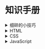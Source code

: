 # 知识手册

<details>
<summary>细碎的小技巧</summary>

## 细碎的小技巧

### Emmet

- 使用“标签名.类名”可快速补全一个包含类名的标签。(Emmet)

### 快捷键类

- cmd + D：快速向下复制。
- option + shift + 光标：同步编辑多行。

### 注释类

#### HTML注释

- 使用`<!-- 注释内容 -->`格式。
- **注意**: HTML注释不能嵌套。

#### CSS注释

- **CSS注释**: 使用`/* 注释内容 */`格式。
- **less注释**: 使用`//`进行单行注释，使用`/* */`进行多行注释。less中的注释不会被编译到CSS中。

#### JavaScript注释

- **单行注释**: 使用`// 注释内容`格式。
- **多行注释**: 使用`/* 注释内容 */`格式。

### 技巧类

#### HTML技巧

-  SEO：搜索引擎优化，使用语义化标签（如`header`、`nav`、`article`、`section`、`footer`等）有助于提升网站的可读性和搜索引擎排名。
   - `title`标签：每个页面都应该有唯一的标题，使用`<title>`标签定义。
   - `description`标签：网页描述标签，使用`<meta name="description" content="页面描述">`提供页面的简要描述，有助于搜索引擎理解页面内容。
   - `keywords`标签：网页关键词标签，使用`<meta name="keywords" content="关键词1, 关键词2">`定义页面的关键词，有助于搜索引擎优化。

-  SEO：对网站logo使用SEO优化时，采用h1嵌套a，例如：
   ```html
   <div class="logo">
      <h1><a href="#">小兔鲜儿</a></h1>
   </div>
   ```
   ```css
      .logo a {
          font-size: 0; 
          background-image: url(...)}
   ```   

-  `Favicon`：网站图标，使用`<link rel="icon" href="favicon.ico">`定义网站的图标。ico文件放在网站的根目录即可。


#### CSS小技巧

- `vertical-align`: 用于行内元素或表格单元格的垂直对齐方式（如`top`、`middle`、`bottom`）。
- `outline`: 描边属性，类似于`border`，但不会占用空间。e.g. `outline: 1px solid red;`。
-  -`outline: none;`：去除元素的轮廓线，常用于去除表单的焦点控制样式。
- `input::placeholder`: 用于设置输入框的占位符样式。
   ```css
   input::placeholder {
       color: gray;
       font-style: italic;
   }
   ```
-  注意`background-color: rgba(0, 0, 0, .4);`和`opacity: 0.4;`的不同,
   - `rgba`是颜色的透明度设置，影响背景颜色；
   - `opacity`是元素整体透明度，影响所有内容（包括文本和子元素）, 让整个元素及其子元素的可见度都变化.

-  将`a`标签字体隐藏，可以使用`font-size: 0;`;
- `obeject-fit: cover;` :和bg-size一个道理，取值也相同。不过`object-fit`适用于对`img`标签的调整，`bg-size`则专注于`background`系列


#### JavaScript小技巧

##### 排他思想
- 排他思想：在处理多个元素的状态时，确保只有一个元素处于激活状态。可以通过遍历所有相关元素，先清除其他元素的状态，再设置当前元素的状态。
- 例如，处理多个按钮的选中状态时，可以先移除所有按钮的选中样式，再为当前按钮添加选中样式。
```javascript
// 删除前一个圆点
// li[i - 1].classList.remove('active')
// 用排他思想做会更好！避免了数组下标的计算问题
document.querySelector('.slider-indicator .active').classList.remove('active')
...
li[i].classList.add('active')
 ```

</details>


<details>
<summary>HTML</summary>

## HTML

### HTML 的基本语法和结构

1. 基本的标签，注释，标题标签，段落标签，换行/水平线，文本格式标签（下划线那些），超链接标签，多媒体（图像、音频、视频）。
2. 列表（有序、无序、定义列表），表格（表头、表格标题、合并单元格），表单（文本框、单选框、复选框、下拉列表。
3. `button`的基本用法，包括`type`属性的`button`、`sumbit`、`reset`值。
4. 无语义标签div和span。
5. 字符实体（`&nbsp;`、`&lt;`、`&gt;`、`&amp;`）。

### 小重点

1. 使用`label`标签增强用户体验。
2. 对于`radio`单选，使用`name`属性分好组，否则没有单选效果。
3. `checkbox`是复选框; 下拉菜单是`select`内嵌`option`，不要搞混。

</details>


<details>
<summary>CSS</summary>

## CSS

### CSS 引入方式

内部样式（head嵌套style），外部样式（link引入），行内样式（style属性、配合JS）

### CSS 选择器

主要使用**标签选择器、类选择器、ID选择器**, 一些特殊选择器如下：

1. 后代选择器 e.g.
   ```css
   div p { color: red; } /*选择所有div内的p元素。*/
   ```
   
2. 子代选择器 e.g.
   ```css
   div > p { color: blue; } /*选择所有div的直接子元素p。*/
   ```
   
3. 并集选择器（逗号间隔，同时生效）
   ```css
   h1, h2 { color: green; } /*选择所有h1和h2元素。*/
   ```

4. 交集选择器（无间隔，表示“与”匹配）
   ```css
   div.p { color: purple; }  /*选择所有div且类名为p的元素。*/
   ```

5. 伪类选择器（如`:hover`、`:first-child`、等）
   ```css
   a:hover { color: orange; } /*当鼠标悬停在链接上时改变颜色。*/
   ```
   **P.S. 超链接的一些伪类: a:link、a:visited、a:hover、a:active**

6. 伪元素选择器（如`::before`、`::after`）
   ```css
   p::before { content: "Note: "; color: gray; } /*在每个p元素前添加文本。*/
   ```

7. **属性选择器**（选择具有特定属性的元素）
   ```css
   input[type="text"] { border: 1px solid black; } /*选择所有类型为文本的输入框。*/
   ```

### CSS 三大特性
1. **层叠性**: 多个样式规则可以应用于同一元素，浏览器会根据特定的优先级规则（如选择器的具体性）来决定最终应用哪个样式。
2. **继承性**: 某些CSS属性会从父元素继承到子元素，例如字体和颜色属性。如font-family、color等文字属性会被子元素继承；所以通常可以写在body标签内。
3. **优先级**: CSS规则的优先级由选择器的具体性决定。**!important > 行内样式 > ID选择器 > 类选择器 > 标签选择器 > 通配符 > 继承样式**

P.S. 如遇复合选择器，则需计算优先级。

### 标签的显示模式

1. **块级元素**: 独占一行，宽度默认填满父元素。e.g. `div`、`p`、`h1`等。
2. **行内元素**: 不独占一行，宽度仅包裹内容。e.g. `span`、`a`、`img`等。
3. **行内块元素**: 结合了块级和行内元素的特性，**允许设置宽高**，但不独占一行。e.g. `display: inline-block;`。

P.S. 使用`display`属性来控制或转换元素的显示模式。

### 文字控制属性 font & text

1. `font`系列: 
   - `font-family`: 字体系列
   - `font-size`: 字体大小
   - `font-style`: 字体样式（如斜体）
   - `font-weight`: 字体粗细
   - `font`: 复合属性，包含上述所有属性

2. `text`系列:
   - `text-align`: 文本对齐方式（左、中、右）
   - `text-indent`: 首行缩进
   - `text-decoration`: 文本装饰（如下划线）
   - `text-transform`: 文本转换（如大写、小写）

3. 颜色: 
   - `color`: 字体颜色
   - `background-color`: 背景颜色

4. 其它: 
   - `line-height`: 行高
   - `letter-spacing`: 字符间距
   - `word-spacing`: 单词间距

### 背景属性 background

1. `background-color`: 背景颜色
2. `background-image`: 背景图像, e.g. `background-image: url('image.jpg');`
3. `background-repeat`: 背景图像重复方式（如`repeat-x`、`no-repeat`、`repeat`、 `repeat-y`）
4. `background-position`: 背景图像位置, e.g. `background-position: 水平方向 垂直方向;`，取值包括`left`、`center`、`right`、`top`、`bottom`和`数字px`等。
   - **特殊写法1**:只写一个关键字，另一方向默认居中；只写一个数字px，则代表水平方向，且垂直方向居中；
   - **特殊写法2**:写关键字的顺序可以颠倒；
5. `background-size`: 背景图像大小, e.g. `background-size: cover;`（覆盖整个元素, 可能图片不全）或 `contain`（保持比例缩放以适应元素, 可能背景留空）。
6. `background-attachment`: 背景图像的滚动方式（如`scroll`、`fixed`、`local`）
7. `background`: 复合属性，包含上述所有背景属性。**不区分顺序，但若需缩放，则：`位置/缩放`。

### 盒模型

1. `border`: 边框线，如`border: 1px solid #66ccff;`；以及四个方向自定义； 
2. `padding`： 内边距，如`padding: 10px`；可以四个方向自定义；可以有复合写法，**顺时针（上-右-下-左、上-左右-下、上下-左右）**；
3. `margin`: 外边距，与`padding`相同。不会撑大盒子。必须有`width`属性。
   - **版心居中技巧**：左右`margin`设置`auto`，如：`margin: 0 auto`；
   - 内边距尺寸之撑大盒子的问题：`box-sizing: border-box`  -- **内减模式**；

其它重点：

1. 在CSS中，使用通配符选择器先清除默认样式，包括`margin`、`padding`、`border`等。
   ```css
   * {
       margin: 0;
       padding: 0;
       border: 0;
       box-sizing: border-box;
   }
   ```
   
2. `overflow`：控制盒子内容溢出，取值包括`hidden`、`scroll`、`auto`； 
3. `border-radius`：盒子圆角属性，写法：`border-radius: 10px / 5%`；以及复合写法，由左上角开始顺时针；正圆（正方形盒子，一半px或50%圆角）；胶囊（长方形盒子，高度一半的px）；
4. `box-shadow`，盒子阴影属性，写法：`box-shadow: 0(x) 0(y) 10px(模糊半径--柔和程度) 10px(扩散半径--大小) #66ccff inset(内阴影)`；
5. 外边距（垂直方向）合并现象：取`margin`较大值； e.g. 
   ```css
   .box {
       margin-top: 20px; /* 上外边距 */
       margin-bottom: 30px; /* 下外边距 */
   }
   ```
   - 如果父元素没有内容，且子元素有`margin-top`和`margin-bottom`，则父元素的高度会被子元素的`margin`合并。

6. 外边距塌陷问题：子级元素的margin属性导致的父级元素位移。解决办法：
   - `取消子级margin，设置父级padding`；
   - `为父级添加overflow:hidden`；
   - `为父级添加border-top`；
7. 行内元素的内外边距问题：默认情况下，垂直方向不会受到影响； 

### 浮动 float

1. `float: left | right | none`: 浮动元素会脱离文档流，后续元素会环绕在其旁边;
2. 清除浮动的方法：
   - `overflow: hidden;`：父元素设置此属性，自动清除子元素的浮动；
   - 单伪元素标签法
   - 额外标签法
   - 双伪元素标签法
   - `clearfix`类法：在父元素上添加一个类，使用伪元素清除浮动。
   - `clear`属性：在需要清除浮动的元素上设置`clear: both;`。

### Flex布局

1. **容器属性**:
   - `display: flex;`：启用Flex布局。
   - `flex-direction`: 主轴方向（`row`、`column`、`row-reverse`、`column-reverse`）。
   - `flex-wrap`: 主轴换行方式（`nowrap`、`wrap`、`wrap-reverse`）。
   - `justify-content`: 主轴对齐方式（如`flex-start`、`flex-end`、`center`、`space-between`、`space-around`）。
   - `align-items`: 侧轴（交叉轴）对齐方式（如`center`、`stretch`、`flex-start`、`flex-end`、`center`、`baseline`）。
     - 使用`align-items`前，记得指定`height`，否则无法生效。
   - `align-self`: 单个子元素的侧轴对齐方式（覆盖`align-items`）。
   - `align-content`: 多行对齐方式（如`center`、`space-between`、`space-around`、`flex-start`、`flex-end`、`space-evenly`、`stretch`）。
   - `flex: 1 | 2 | 3 | ...`: 子元素的伸缩比例，表示在剩余空间中分配的比例。

P.S. flex布局中，子元素会变成弹性盒子，因此对于`a`，不用刻意转变为块元素，宽高也可以生效；


### 定位 position

1. `position`，使用口诀：**子绝父相**, 定位类型:
   - `static`: 默认定位，元素按照文档流正常排列。
   - `relative`: 相对定位，元素相对于其原始位置进行偏移。（不脱标且占位）
   - `absolute`: 绝对定位，元素相对于最近的已定位祖先元素进行定位。（脱标且不占位，具备行内块元素特点）
   - `fixed`: 固定定位，元素相对于浏览器窗口进行定位，不随滚动条移动。（脱标且不占位，具备行内块元素特点）
   - `sticky`: 粘性定位，元素在特定条件下表现为相对定位和固定定位的结合。
   - `fixed`和`sticky`的区别：
     - `fixed`
        - 基于浏览器视口
        - 完全脱标，后续元素会顶上来，可能需要为其他元素添加margin或使用空白盒子占位
        - 转变为行内块，需要手动处理「宽度变窄」（设置width:100%）
     - `sticky`
        - 基于最近的滚动父容器
        - 半脱离文档流，仍然占位
        - 保留块级特性，不一定需要设置宽度
        - 必须指定 top、bottom、left 或 right 中的一个，不然不起作用。
        - 父容器要有滚动（overflow: auto 或 scroll），而且父容器高度要大于 sticky 元素本身。

2. `top`、`right`、`bottom`、`left`: 定位偏移量，取数字px或百分比值，配合`position`使用。（必需）
3. `z-index`: 层叠顺序，数值越大，元素越靠上层。**注意**: 只有定位元素（`position`非`static`）才会生效。

### 平面与空间转换 transform

1. `transform`: 变形属性，常用于平移、旋转、缩放等效果。
   - `transform: translateX(50px);`：水平平移50px；以及`transform: translate(x, y);`（x和y可以是百分比或px）；都填入`50%`时，位移就各是宽高的一半；
   - `transform: rotate(45deg);`：旋转45度。
   - `transform: scale(1.5);`：放大1.5倍。
   - `transform: skew(20deg, 10deg);`：倾斜20度和10度。
   - `transform-origin`: 设置变形的原点，默认是元素的中心点，可以设置为`left`、`right`、`top`、`bottom`或具体的像素值。
   - **多重转换**：即：将`transform`用作复合属性。**注意：第一个改变会影响盒子的轴向，从而影响第二个改变。**

2. 空间变换
   - `transform3d(x, y, z)`: 3D变形，常用于创建立体效果。**必需写3个值**，如`transform: translate3d(50px, 0, 0);`，否则不生效。
   - `transform: translateZ(50px);`：沿Z轴平移50px。
   - `transform: rotateX(45deg);`：绕X轴旋转45度。又如`rotateY(45deg)`、`rotateZ(45deg)`。 
     - 从各个轴的正方向看去：正值顺时针，负值逆时针 。
     - 亦即**左手法则**：大拇指与各个轴的正方向相同，四个手指弯曲方向即为旋转的正方向。
   - `transform: scale3d(1.5, 1.5, 1.5);`：沿X、Y、Z轴放大1.5倍。

3. `perspective`: 视距或透视属性，用于设置3D变形的透视效果。值越小，透视效果越明显。 
   - 添加给父级。从而更好观察子级的动效果。常用值800-1200px。

### 过渡效果 transition

1. `transition`属性用于设置过渡效果，常用属性包括：
   - `transition-property`: 过渡的属性（如`color`、`background-color`等）。
   - `transition-duration`: 过渡持续时间（如`0.3s`）。
   - `transition-timing-function`: 过渡的速度曲线（如`ease`、`linear`、`ease-in`、`ease-out`等）。
   - `transition-delay`: 过渡延迟时间。
   - **复合写法**: `transition: 属性 过渡时间 速度曲线 delay;`。

P.S. `transition`过渡效果加在原元素，不要加在伪元素上（否则退出`hover`的时候没效果）

### 透明度 opacity

1. `opacity`属性用于设置元素的透明度，取值范围为`0`（完全透明）到`1`（完全不透明）。
   - 例如：`opacity: 0.5;`表示50%透明度。
   - 注意：`opacity`会影响元素及其子元素的可见度。

### 鼠标样式 cursor

1. `cursor`属性用于设置鼠标悬停时的样式，常用值包括：
   - `default`: 默认箭头。
   - `pointer`: 手形（通常用于链接）。
   - `text`: 文本选择光标。
   - `move`: 移动光标。
   - `not-allowed`: 禁止操作光标。
   - `wait`: 等待光标。

### 伪类和伪元素

1. **伪类**: 用于定义元素的特定状态。
   - `:hover`: 鼠标悬停时应用样式。
   - `:active`: 元素被激活时应用样式（如按钮被点击）。
   - `:focus`: 元素获得焦点时应用样式（如输入框）。
   - `:first-child`: 选择第一个子元素。
   - `:last-child`: 选择最后一个子元素。
   - `:nth-child(n)`: 选择第n个子元素（n可以是数字、公式或关键字）。
   - `:not(selector)`: 选择不匹配指定选择器的元素。 e.g. `E:not(:hover)`, 可以实现与hover互斥的效果，在非hover状态下呈现某种样式。:hover的优先级高于:not(:hover)。

### CSS精灵图（sprite）
1. **CSS精灵图**: 将多个小图像合并为一张大图，通过调整背景位置来显示不同的部分。 通俗理解，就是“想像”成所有小图合成在一张大图（精灵图的背景），设定盒子宽高（所谓展示窗口），然后通过背景定位来显示不同的小图
   - 使用`background-image`设置大图，使用`background-position`调整显示区域。
   - 例如：
   ```css
   .sprite {
       background-image: url('sprite.png');
       width: 100px; /* 单帧宽度 */
       height: 100px; /* 单帧高度 */
       background-position: -50px -50px; /* 显示第2行第3列的图像 */
   }
   ```


### 渐变

1. **线性渐变**: 使用`linear-gradient`函数创建线性渐变背景。
   ```css
   background: linear-gradient(
    direction, 
    color-stop1, 
    color-stop2, 
    ...);
   ```
   - `direction`: 渐变方向（如`to right`、`to bottom`、`to top left`等，或**角度值**；默认由上到下）。
   - `color-stop`: 渐变颜色和位置。如`red 0%, blue 100%`表示从红色到蓝色的渐变。最后的`color-stop`不需要逗号。

2. **径向渐变**: 使用`radial-gradient`函数创建径向渐变背景。
   ```css
    background: radial-gradient(
     shape size at position, 
     color-stop1, 
     color-stop2, 
     ...);
    ```
    - `shape`: 渐变形状（如`circle`、`ellipse`）。
    - `size`: 渐变大小（如`closest-side`、`farthest-corner`）。
      - 上述两点也可以使用**半径**，单独写一个值，表示半径；或两个值，分别表示水平和垂直方向的半径。
    - `position`: 渐变中心位置（如`center`、`top left`）。

### 动画

1. `animation`属性用于创建动画效果，复合属性，常用属性包括：
   - `animation-name`: 动画名称，对应@keyframes定义的动画。(必需)
   - `animation-duration`: 动画持续时间（如`2s`）。（必需）
   - `animation-timing-function`: 动画速度曲线（如`ease`、`linear`、`ease-in`、`ease-out`等）。
   - `animation-delay`: 动画延迟时间。
   - `animation-iteration-count`: 动画循环次数（如`infinite`表示无限循环）。
   - `animation-direction`: 动画方向（如`normal`、`reverse`、`alternate`）。
   - `animation-fill-mode`: 动画填充模式，或结束时状态（如`forwards`、`backwards`）。
   - `animation-play-state`: 动画播放状态（如`running`、`paused`）。**常与hover结合使用**。

2. 使用动画，分两步
   2.1 定义动画：使用`@keyframes`定义动画的关键帧。
   ```css
   @keyframes animation-name {
       from { /* 初始状态css */ }
       to { /* 结束状态css */ }
   }
   
   /* 或者使用百分比 */
    @keyframes animation-name {
         0% { /* css */ }
         50% { /* css */ }
         ...
         100% { /* css */ }
    }
   ```
   p.s. 注意分号与逗号。   

   2.2 应用动画：在元素上使用`animation`属性应用定义的动画。 e.g.
   ```css
    .element {
         animation: animation-name 2s ease-in-out infinite;
    }
    ```
   
3. 逐帧动画，使用**速度曲线**，配合**CSS精灵图**实现精灵动画。 e.g. 
   ```css
   .sprite {
       background-image: url('sprite.png');
       width: 100px; /* 单帧宽度 */
       height: 100px; /* 单帧高度（即：定义显示区域，所谓精灵图展示窗口） */
       animation: play 1s steps(10) infinite; /* 10帧动画，数字n与精灵图个数相同 */
   }

   @keyframes play {
       from { background-position: 0 0; }
       to { background-position: -1000px 0; } /* 假设总宽度为1000px，移动距离x等于精灵图宽度 */
   }
   ```
   
### 移动端适配

1. 屏幕分辨率、视口与二倍图
   - 屏幕分辨率：设备的物理像素数量。即物理分辨率。
   - 缩放调节的分辨率：逻辑分辨率（由软件/驱动/操作系统等设置）。
   - PC端网页分辨率与逻辑分辨率保持一致。
   - iPhone 6/7/8 -- 逻辑分辨率375px；plus -- 414px。
   - 视口：移动端网页分辨率并非逻辑分辨率。视口是，显示HTML网页的区域，使用视口约束HTML尺寸。使用HTML5自动骨架中就可以生成。 e.g. 
   ```html
    <meta name="viewport" content="width=device-width, initial-scale=1.0">
    ```
   - 二倍图（Retina图像）：高分辨率设备上使用的图像，通常是标准图像的两倍大小。

2. 适配方案
   - **响应式设计**: 使用媒体查询（`@media`）根据设备特性（如屏幕宽度）应用不同的样式。
   - **流式布局**: 使用百分比宽度和弹性盒子布局，使元素根据屏幕大小自动调整。适用于PC端。
   - **REM单位**: 使用`rem`单位来设置字体大小和元素尺寸，基于根元素的字体大小进行计算。`rem`: 相对单位，相对「HTML标签字号」的结果。即：**最终像素值 = rem值 * HTML标签字号**
   - **视口单位**: 使用`vw`（视口宽度）和`vh`（视口高度）单位来设置元素的尺寸。
     - 都是相对于「视口」的单位，1vw = 1/100 视口宽度，1vh = 1/100 视口高度;
     - 与rem一样，对于设计稿中的px单位，需要转换成vw/vh单位; 
     - e.g. **vw = 设计稿呈现的px / （设计稿参考设备的视口宽度/100）**, 定义变量`@vw: 3.75vw`；使用： `width: (50 / @vw);`
     - 注意：在开发中，`vh`不建议与`vw`混用，因为「全面屏」等设备的视口高度会有所不同，混用可能导致盒子变形

3. 媒体查询
   - 可以用于检测视口宽度，编写差异化的CSS样式 -- 当某个条件成立，执行对应的CSS样式.
   - 使用`@media`规则根据设备特性应用不同的样式。
   ```css
    @media (width: 375px) {
        html {
            font-size: 37.5px;
        }
    }
   ```
   - 常用特性包括`width`、`height`、`orientation`（横屏或竖屏）等。以及`min-width`和`max-width`：
     - `max-width`: 网页最大宽度值，意义是：在**视口小于等于**`max-width`时，（或者理解为“**在不大于最大值`max-width前`**”）媒体查询的CSS生效
     - `min-width`: 网页最小宽度值，意义是：在**视口大于等于**`min-width`时，媒体查询的CSS生效
     - 在一份css中，若要检测多视口，对于顺序是有要求的（CSS的层叠性）
       - 对于`min-width`：由小到大；对于`max-width`：由大到小
   - 使用**flexible布局**实现多视口自适应:
   ```html
   <script src = "flexible.js"></script>
   ```
   - 于是，就有**rem单位值 = 实际px值(来自设计稿) / 根字号(常设置成变量，如`@rootSize: 37.5px`)**
   - 目前rem布局方案中，将网页等分成10份，HTML标签的字号视为视口宽度的 1/10（flexible布局会计算好）

### Bootstrap

1. **Bootstrap**: 前端框架，提供了响应式布局、预定义样式和组件。
   - 使用CDN或手动下载引入Bootstrap CSS、字体和JS文件。在需要的标签调用类名即可。注意link的层叠性，让自己的css在最后。
   - 使用网格（栅格）系统（Grid System）创建响应式布局。将整个网页等分12份，每个盒子占一定份数。如：一行4个盒子，则每个占3份。
   - 使用预定义的类（如`btn`、`alert`、`card`等）快速构建UI组件。
   - **响应断点**（断点之间形成区间）与**类前缀**：在不同的区间内，你想分几个盒子，类名的选择是有要求的：
   ```
   xs：<567px .col-
   sm：>=576px .col-sm-
   md：>=768px .col-md-
   ld：>=992px .col-lg-
   xl：>=1200px .col-xl-
   xxl：>=1400px .col-xxl-
   ```
   - 格式：`container -> row(实现flex) -> col-*-*(在什么区间，占多少份)`
   - 例如：`<div class="col-xl-3 col-md-6 col-sm-12">1</div>`（4个div），依次实现：
     - 在大于等于1200px，一行排4个盒子（每个3份 -- col-xl-3）
     - 大于等于768px，一行排2个（每个六份 -- col-md-6）
     - 大于等于576px，一行排1个（独占12份 -- col-sm-12）
   - **Button样式**：先给btn添加默认样式，再加入需要进一步实现的样式。例如：
         `<button class="btn btn-success btn-sm">小success</button>`
   - **表格类样式**：与Button类一样，需要优先为table标签添加一个`table`类的默认效果，在依次给不同表格类标签（包括table，tr，th，td等）添加想要的效果
   - **Bootstrap组件**：从官网上可以复制各种组件。如需修改，只要观察结构（html也好，网页检查器也好），修改结构或css即可
     - 注意：部分CSS含`!important`最高优先级，所以修改时，自己也要加，确保层叠有效
   - **字体图标**：如前面所言，下载后引入css文件，写类名即可，和iconfont相似。
      - p.s.官方文档中，需要写两个类名，但其实写一个也可以;例如：`<span class="bi-apple"></span>`

### CSS预处理器-less

1. **变量**: 使用`@`符号定义变量，便于复用和维护。**不要忘记分号**。
   ```less
   @primary-color: #3498db;
   body {
       background-color: @primary-color;
   }
   ```
2. **嵌套**: 支持嵌套规则，便于组织样式。
   ```less
   .container {
       .header {
           color: red;
       }
       .footer {
           color: blue;
       }
   }
   ```
   在嵌套中使用`&`符号引用父选择器（即：选择自己）。
   ```less
   a {
      text-decoration: none;
      &:hover {
        color: #00BE9A;
     } 
   }
   ```
3. **运算**: 支持数学运算，如加减乘除。
   ```less
   @base-font-size: 16px;
   @large-font-size: @base-font-size * 1.5;
   body {
       font-size: @large-font-size;
       margin: (68 / 37.5)rem;
   }
   ```
   除法必须带括号。注意：**如果两个数字都带单位或更多单位，以「第一个」单位为准。**
4. **导入**: 使用`@import`导入其他Less文件，便于模块化管理样式。
   ```less
   @import "variables.less";
   @import "mixins.less";
   ```
5. **导出**：在less文件的**第一行：**`// out: ./index.css ` -- 没有分号；或**禁止导出：**`// out: false`


</details>

<details>
<summary>JavaScript</summary>

## JavaScript

### JavaScript基础语法

#### 基础规则

- **JS的书写位置**：和css一样，包括内联（行内），内部（在</body>标签上），外部（<script src='...'>）；写在底部的目的是，让页面按顺序从上往下加载，避免HTML元素加载不完全
- **JS的注释**：单行注释`//`，多行注释`/*...*/`。
- **JS结束符号**：可写可不写，但要统一；立即执行函数（IIFE）除外。
- **输入语法**：`prompt('enter content here')`
- **输出语法**: `document.write('...')`, `console.log('...')`, `alert('...')`


#### 变量

- **变量**：`let 变量名 = 值` 
- **命名规则**：仅`字母`，`数字`，`下划线`与`$`符号，数字不能开头；严格区分大小写；建议使用`小驼峰命名法`
- 变量初始化与输入输出的结合：e.g. `let name = prompt('Please enter your name')`  `document.write(name)`
- **常量**：`const 常量名 = 值`，在声明时必须赋值，常量一旦赋值后不能再修改。

#### 数据类型

##### 基本数据类型

  - `Number`：数字类型，包括整数和浮点数，正数、负数统一为`Number`类型。
    - `NaN`：也是数字类型，表示非数字（Not a Number），通常是计算错误的结果。具有粘性，即任何与`NaN`进行的运算结果都是`NaN`。
    - 搭配算数运算符运算，包括加（`+`）、减（`-`）、乘（`*`）、除（`/`）、取余（`%`）等； `n**x`：表示n的x次方。
  - `String`：字符串类型，用单引号、双引号、**反引号**以及转义字符括起来的文本。单双引号可以相互嵌套；使用`+`号可以连接字符串。
    - **反引号**：ES6新增的字符串语法，支持多行字符串和模板字符串（变量插值）。使用`${变量名}`来插入变量。e.g. 
    ```javascript
    let name = 'Alice';
    document.write(`Hello, ${name}!`); // 输出：Hello, Alice!
    ```
    可以利用`document.write('HTML 代码')`来输出`html`标签，配合模板字符串修改一些内容。
    - 字符串方法：
      - `.length()`获取长度
      - `.toUpperCase()`转换为大写
      - `.toLowerCase()`转换为小写
      - `.trim()`去除首尾空格
    - **转义字符**：使用反斜杠`\`来转义特殊字符，如`\'`、`\"`、`\n`（换行）、`\t`（制表符）等。
  - `Boolean`：布尔类型，只有两个值：`true`和`false`。
  - `Null`：空值，表示变量没有值。（将null作为尚未创建的对象）
  - `Undefined`：未定义，表示变量已声明但未赋值。
  - *`undefined`与`null`不同， 例如同样 `+1` 操作，前者返回`NaN`，后者返回`1`*
  - `Symbol`：ES6新增的唯一值类型，用于创建唯一标识符。

##### 数据类型检测
  - 使用`typeof`操作符检测数据类型。
  ```javascript
  console.log(typeof 123); // "number"
  console.log(typeof 'Hello'); // "string"
  console.log(typeof true); // "boolean"
  console.log(typeof null); // "object"（这是一个历史遗留问题）
  console.log(typeof undefined); // "undefined"
  console.log(typeof Symbol('id')); // "symbol"
  ```
  
##### 类型转换

分为**显式转换**和**隐式转换**。

**显式转换**：使用函数进行转换。
  - `String(值)`：将值转换为字符串。
  - `Number(值)`：将值转换为数字。**若字符串包含非数字字符，则转换结果为`NaN`**。
  - `Boolean(值)`：将值转换为布尔值。以下转换为布尔值时为`false`：`0`、`NaN`、`null`、`undefined`、空字符串（`''`）。其他值转换为`true`。
  - `parseInt(字符串, 基数)` & `parseFloat(字符串, 基数)` ：将字符串转换为整数或小数，基数可选（如10进制）。前提条件：字符串开头不能是非数字。e.g. 
  ```javascript
  console.log(Number('123')); // 123
  console.log(parseInt('12px123')); // 12
  console.log(parseInt('123abc', 10)); // 123
  console.log(parseFloat('123.45abc')); // 123.45
  console.log(parseFloat(abc123abc)); // NaN
  ```
**隐式转换**：JavaScript会自动进行类型转换，如在运算中自动将字符串转换为数字。
   - 对于+号，若两边存在一个字符串，则自动将另外一个转换为字符串；所以**任何数据和字符串相加的结果都是字符串**
   - 除+号之外的运算符，只要有数字，都换转换成数字
   - **单独使用+号**：可以转换成数字类型；e.g. 
  ```javascript
  console.log(typeof '123') // string
  console.log(typeof +'123') // number
  ```
   - 在减法运算，`''`和`null`的值会化为`0`；`undefined`的值化为`NaN`；
   - 特殊情况：`undefined == null` 为`true`，但`undefined === null` 依然是`false`

##### 引用数据类型

- **简单数据类型**：变量本身存储这个值，存储于栈空间。

- **引用数据类型**：变量存储的是对对象的引用，该引用地址指向存储于堆空间的实际数据。包括：
  - `Object`：对象类型，键值对集合。
  - `Array`：数组类型，有序列表。
  - `Function`：函数类型，可调用的代码块。
  - `Date`：日期类型，用于处理日期和时间。
  - `RegExp`：正则表达式类型，用于模式匹配。

```javascript
let obj1= { age: 30 };
let obj2 = obj1; // obj2引用了obj1的地址
obj2.age = 31; // 修改obj2的age属性
console.log(obj1.age); // 31，obj1也被修改了
```


#### 运算符

- **赋值运算符**：`=` `+=` `-=` `*=` `/=` `%=`
- **自增运算符**：`++i` `i++` `--i` `i--`
   - 存在自增和运算并行的情况，需留意 e.g. `let i = 1 console.log(i++ + ++i + i) // 1 + 3 + 3 = 7`
- **比较运算符**：和之前学过的C++大部分都一样，额外留意：
   - `==`：值相等；`===`：值和类型相等（全相等），**推荐使用**，对应`!==`: 不全等
   - `undefined == null // true `
   - `NaN === NaN // false`
   - 本质：比较的是ASCII码值：`console.log('aa' < 'aac') // true`
- **逻辑运算符：与或非**：记住优先级：**小括号 > 一元运算符(含!) > 算术运算符 > 逻辑运算符(先 && 后 ||)**
   - `&&`：与运算，只有当两个操作数都为真时结果才为真。
   - `||`：或运算，只要有一个操作数为真结果就为真。
   - `!`：非运算，取反操作数的布尔值。
   - **短路求值(逻辑中断)**：在逻辑运算中，如果第一个操作数已经决定了结果，则不会计算第二个操作数。
     - e.g. `console.log(false || 'Hello') // Hello`
     - e.g. `console.log(true && 'Hello') // Hello`
   - **逻辑运算符的返回值**：`&&`返回第一个假值或最后一个真值；`||`返回第一个真值或最后一个假值。判断的是真假（布尔），但返回的是这个值本身.
     - e.g. `console.log(0 && 'Hello') // 0`
     - e.g. `console.log('Hello' || 0) // Hello`
```javascript
function f(x, y) {
x = x || 0
y = y || 0
return x + y
}
console.log(f(1,2)) // 3
console.log(f()) // 0 避免了undefined的NaN情况出现
```
- **三元运算符**：`条件 ? 满足条件所执行代码 : 否则执行不满足条件代码`，用于简化`if-else`语句。
- **位运算符**：对整数的二进制位进行操作。
  - `&`：按位与
  - `|`：按位或
  - `^`：按位异或
  - `~`：按位取反
  - `<<`：左移
  - `>>`：右移
  - `>>>`：无符号右移

#### 条件语句

#####  if语句

用于根据条件执行代码块。

```javascript
if (条件) {
    // 条件为真时执行的代码
} else if (其他条件) {
    // 其他条件为真时执行的代码
} else {
    // 所有条件都不满足时执行的代码
}
```
##### switch语句

用于根据表达式的值执行不同的代码块。

```javascript
switch (表达式) {
    case 值1:
        // 当表达式等于值1时执行的代码
        break;
    case 值2:
        // 当表达式等于值2时执行的代码
        break;
    default:
        // 当没有匹配的值时执行的代码
}
```
- *p.s. 可以写`case (value): { expressions }`，也可以`case value: expressions`*
- 记得加`break`防止穿透
- 记得加`default`

#### 循环语句

##### for循环

用于重复执行代码块，直到条件不满足。

```javascript
for (初始化; 条件; 更新) {
    // 循环体
}
```
e.g. 冒泡排序
```javascript
for (let i = 0; i < array.length - 1; i++) {
for (let j = 0; j < array.length - 1 - i; j++) {
  if (array[j] > array[j + 1]) {
    swap
    }
  }
}
```

*冒泡排序拓展: 核心思想/两个关键点：*

- 双重循环，每一趟循环都让`arr[0]`与其它数据元素(arr.length - 1个)比较，根据大小进行交换(
  升序或降序，自行调整if判断中arr[j]和arr[j+1]的比较方式)
- 一趟排序完成后，产生本趟**最值**，「冒泡」到数组末尾。下一趟arr[0]无需与最值比较。所以内层循环的终止条件是
  `j < arr.length -1 -i`

```javascript
for (let i = 0; i < array.length - 1; i++) {
for (let j = 0; j < array.length - 1 - i; j++) {
  if (array[j] > array[j+1]) {
     swap...
```

- 可以用一个布尔标志，当没有发生交换时，可以直接结束循环（外层）
- JS也有sort()函数 `e.g. array.sort() ` 默认升序
- sort()函数如需降序，可以填入函数 `array.sort( function (a, b) { return b - a } )`
- 关于 return b-a 的理解
   - **sort函数通过return expression判断，当expression的结果大于0，交换参数a、b的位置；结果小于等于0，不交换参数a、b的位置**
   - 假设锚定规则「大于0则交换位置」：
      - 若使用 return a-b ：当发生交换，说明「前者」（指参数的位置）a更大，同时被排到后面，完成升序
      - 若使用 return b-a ：当发生交换，说明「后者」b更大，同时被排到前面，完成降序

##### while循环

当条件为真时重复执行代码块。

```javascript
while (条件) {
    // 循环体
}
```
- `continue`语句：跳过当前循环的剩余部分，直接进入下一次循环。(回到while起点)
- `break`语句：终止循环，跳出循环体。(跳出while)

#### 数组

- **数组**：使用方括号`[]`定义的有序数据集合。
```javascript
let array = [data1, data2, 'data3', 4, true]; // 数组可以包含不同类型的数据，甚至嵌套数组。
let array2 = new Array(1, 2, 3); // 另一种创建数组的方式

// 数组的索引从0开始，访问元素使用方括号。(数组的“查”)
console.log(array[0]); // 输出第一个元素

// 数组的长度
console.log(array.length); // 输出数组长度
```

- **数组的增删改方法**：
  - 增：
    - `push(元素)`：在数组末尾添加一个或多个元素。返回新数组的长度。
    - `unshift(元素)`：在数组开头添加一个或多个元素。同样返回新数组的长度。
    - `splice(位置, 0, 元素)`：在指定位置添加一个或多个元素。
  - 删：
    - `pop()`：删除数组末尾的元素，返回被删除的元素。
    - `shift()`：删除数组开头的元素，返回被删除的元素。
    - `splice(位置, 数量)`：从指定位置删除指定数量的元素。`数量`无参时，删除到末尾。
  - 改：即修改数组元素的值，直接使用索引访问并赋值。
    - `array[index] = newValue;`：将指定索引的元素修改为新值。


#### 函数

##### 函数定义声明与调用

使用`function`关键字定义函数。使用函数名和括号调用函数。
```javascript
function 函数名(参数1, 参数2) {
    // 函数体
    return 返回值; // 可选
}
// 调用函数
函数名(参数1, 参数2);
```
e.g. 
```javascript
function getMax(a, b) {
    return a > b ? a : b
  }
  let max = getMax(201, 200)
console.log(max)
```
- **return多个值**：
  - 可以使用数组或对象返回多个值。
  - 例如：`return [value1, value2];` 或 `return {key1: value1, key2: value2};`
  - 可以用数组承接结果，
```javascript
return [max, min]

let max = f(x)[0]
let min = f(x)[1]
```

- **出现相同函数名时**：后面的函数会覆盖前面的函数。不管在哪儿调用函数，都会以后面的为准。

- **实参和形参数目不匹配**：
  - 若实参多于形参，则多余的实参被舍弃，不参与运算。函数可以输出前面参数的运算结果
  - 若实参少于形参，则形参出现`undefined`，导致出现`NaN`结果

- **作用域**：分为全局作用域与局部作用域，由此引申出全局变量与局部(函数)变量
  - 特殊情况1: 在**函数内部未声明变量而赋值**，该变量会成为全局变量。*强烈不建议此情况的出现*
  - 特殊情况2: 形参可以看作是一种局部变量
  - 不同作用域中同名变量的访问原则：就近——从当前作用域开始寻找；若无，则向上查找父作用域，直到全局作用域。 e.g. 
```javascript
let x =10
function f3() {
  let x = 20
  function f4() {
    let x = 30
    console.log(x)
  }
  f4()
}
f3() 
console.log(x) // 30
```

##### 匿名函数

分为**函数表达式**和**立即执行函数**。

- **函数表达式**：将函数赋值给变量，而后这个变量名就是函数名，并利用该名调用函数。函数名可以省略。

*和具名函数的不同点在于，函数表达式必须先声明再调用*

```javascript
let fn = function (a, b) {
  return a + b
}
// 调用
let re = fn(10, 20)
console.log(re) // 30
```

- **立即执行函数**（IIFE）：定义后立即执行的函数，通常用于创建局部作用域，避免变量污染全局作用域。

*需要配合结束分号，若该函数前有代码，前面也要加分号。*

```javascript
;(function (x ,y) {
  console.log(x + y)
}(1, 2)); // 调用函数的括号写在里外都可以
```

#### 对象

- **对象**：使用花括号`{}`定义的无序数据集合，包含键值对（属性和方法）。

- **对象的声明**：
```javascript
let obj = {
    属性1: 值1,
    属性2: 值2,
    方法1: function() {
        // 方法体
    },
    方法2() { // ES6简写
        // 方法体
    }
};

let obj2 = new Object(); // 另一种创建对象的方式
```

- **对象的构成**：
  - **属性**：键值对中的键，表示对象的特征或状态。**属性名：属性值**
  - **方法**：键值对中的值为函数，表示对象的行为或操作。**方法名：函数体**
  - 各属性、方法之间用逗号分隔，最后一个属性后面不需要逗号。 e.g. 
```javascript
let person = {
    name: 'Alice',
    age: 30,
    greet() {
        console.log(`Hello, my name is ${this.name}`);
    }
};
```

- **增删改查与方法的调用**：
  - **访问属性**：使用点语法`obj.属性名`或方括号语法`obj['属性名']`。其中方括号方法的引号是必须的；另外方括号语法可以使用变量名来访问属性。
  ```javascript
  - **修改属性**：直接赋值`obj.属性名 = 新值;`。
  - **添加属性**：直接赋值新属性`obj.新属性名 = 值;`。
  - **删除属性**：使用`delete obj.属性名;`。
  - **调用方法**：使用点语法调用方法`obj.方法名();`。

- ** 遍历对象**：使用`for...in`循环遍历对象的属性。

*p.s. 虽然也可以用于遍历数组，但由于变化量输出的是字符/串，不推荐这么用*

```javascript
for (let key in obj) {
    console.log(key + ': ' + obj[key]); // 输出属性名和属性值，属性名带引号，如'name'
}
```

- ** 内置数学对象**：JavaScript提供了内置的`Math`对象，包含常用的数学常量和函数。
  - 常用属性：`Math.PI`（圆周率），`Math.E`（自然对数的底数）。
  - 常用方法：`Math.abs(x)`（绝对值），`Math.max(a, b, ...)`（返回最大值），`Math.min(a, b, ...)`（返回最小值），`Math.round(x)`（四舍五入），`Math.random()`（生成[0,1)之间的随机小数）。
    - Math.random()生成的随机数是[0,1)之间的浮点数，若需要生成[min, max]范围内的随机整数，可以使用`Math.floor(Math.random() * (max - min + 1)) + min`。

- ** 对象常用方法**：
  - `Object.keys(obj)`：返回对象的所有属性名组成的数组。
  - `Object.values(obj)`：返回对象的所有属性值组成的数组。
  - `Object.entries(obj)`：返回对象的所有键值对组成的二维数组。
  - `Object.assign(target, ...sources)`：将源对象的属性复制到目标对象，返回目标对象。

- **JSON对象**：JavaScript对象表示法（JSON）是一种轻量级的数据交换格式。
  - `JSON.stringify(obj)`：将JavaScript对象转换为JSON字符串。
  - `JSON.parse(jsonString)`：将JSON字符串转换为JavaScript对象。

### Web API

#### 声明变量const优先

- `const`的语义化更好；
- 建议数组和对象使用const声明，因为数组/对象名本身存储的是地址；
- 使用数组方法或对象属性赋值时，本身没有影响 数组/对象名 中的地址值；
- 注意，如果将 数组/对象名 用于声明新的 数组/对象，那就等同于修改了地址，就会引发常量报错

#### DOM树和DOM对象

- DOM树是HTML文档的结构化表示，DOM对象是JavaScript对DOM树的抽象表示。可以通过`document`对象访问和操作DOM树。
*p.s. DOM树的根节点是`document`对象（最大的DOM对象），所有其他节点都是其子节点。*

#### 选择器

由HTML树获取DOM元素，使用`document.querySelector(选择器)`和`document.querySelectorAll(选择器)`选择元素。

- `querySelector()`返回第一个匹配的元素（HTMLElement对象），没有则返回空；
- `querySelectorAll()`返回所有匹配的元素集合（NodeList对象集合）；伪数组，哪怕只有一个元素；有长度和索引号，但没有数组方法。
- 选择器语法与CSS选择器相同，可以是一个或多个css选择器。
- 其它选择器方法：
  - `getElementById(id)`：通过ID选择元素。
  - `getElementsByClassName(className)`：通过类名选择元素，返回HTMLCollection对象（实时更新）。
  - `getElementsByTagName(tagName)`：通过标签名选择元素，返回HTMLCollection对象（实时更新）。

#### 修改元素

- **修改元素内容**：使用`innerHTML`、`textContent`或`innerText`属性。常用于双标签。
  - `innerHTML`：获取或设置元素的HTML内容，**支持HTML标签**。
  - `textContent`：获取或设置元素的文本内容，不支持HTML标签。
  - `innerText`：获取或设置元素的可见文本内容，考虑CSS样式。

- **修改元素常用属性**：修改如`src`，`href`等html标签的属性，像**修改对象属性**一样修改。 e.g. 
```javascript 
img.src = 'images/01.jpg'
```

- **修改元素样式**：包括`style`, `className`和`classList`属性。

`style`属性：直接修改元素的内联样式。e.g. 

```javascript
element.style.color = 'red';
element.style.backgroundColor = 'blue'; // CSS中用了短横向的，JS中用小驼峰式命名
```
`className`属性：覆盖一个新的类名。

```javascript
div.className = 'nav box' // 若想保留原类名，就两个一起写
```
`classList`属性：提供对元素类名的操作方法，如`add()`、`remove()`、`toggle()`等。

```javascript
// 「追加」类名
box.classList.add('active') // 类名一样不加点，并且是字符串
// 「移除」类名
box.classList.remove('box')
// 「切换」类名：有就删掉，没有就加上
box.classList.toggle('box')
```

- **修改表单元素属性**: 本质还是修改对象属性、重新赋值

`value`属性：获取或设置表单元素的值。
```javascript
input.value = '新值'; // 设置输入框的值
let inputValue = input.value; // 获取输入框的值
```

`type`属性：获取或设置表单元素的类型（如`text`、`password`、`checkbox`等）。
```javascript
input.type = 'password'; // 设置输入框类型为密码
```
`placeholder`属性：获取或设置输入框的占位符文本。
```javascript
input.placeholder = '请输入内容'; // 设置输入框的占位符
```

`selectedIndex`属性：获取或设置下拉列表的选中项索引。
```javascript
select.selectedIndex = 1; // 设置下拉列表选中第二项
let selectedIndex = select.selectedIndex; // 获取下拉列表选中项的索引
```

`button`：获取或设置按钮的文本内容。相对特殊，因为是双标签，所以还是使用`innerHTML`或`textContent`修改文本。
```javascript
button.innerHTML = '提交'; // 设置按钮文本内容
button.textContent = '提交'; // 设置按钮文本内容
```

*修改表单中的添加/移除效果，一律用**布尔值**。*
*p.s. 虽然有时填`true`字符串也生效，但本质上他们发生了隐式转换，以下属性只接受布尔值。生效是因为非空字符串在转换时成为了`true`*

`checked`属性：获取或设置复选框或单选按钮的选中状态。
```javascript
checkbox.checked = true; // 设置复选框为选中状态
let isChecked = checkbox.checked; // 获取复选框的选中状态
```

`disabled`属性：获取或设置表单元素是否禁用。
```javascript
input.disabled = true; // 设置输入框为禁用状态
```

#### 自定义属性

**自定义属性**：在HTML中使用`data-*`前缀定义自定义属性，便于存储额外信息。
```html
<div id="myElement" data-custom="value" data-id="1">内容</div>
```
然后在JavaScript中使用`dataset`属性访问自定义属性。
```javascript
let element = document.getElementById('myElement');
let customValue = element.dataset.custom; // 获取自定义属性值
let idValue = element.dataset.id; // 获取自定义ID值
```


#### 定时器

##### 间歇函数

**setInterval(f(), interval time)**：设置一个间隔时间重复执行的函数。返回值：定时器ID。e.g. 
```javascript   
let timer = setInterval(() => {
    console.log('每隔1秒执行一次');
}, 1000); // 每1000毫秒（1秒）执行一次
```
*p.s. 使用**外部具名函数**，不需要加括号，直接传入函数名即可。 如：*
```javascript
function myFunction() {
    console.log('每隔1秒执行一次');
}
let timer = setInterval(myFunction, 1000); // 每1000毫秒（1秒）执行一次
```

**清除间歇函数**：使用`clearInterval(timer)`停止间隔函数的执行。参数`timer`是`setInterval`返回的定时器ID。
```javascript
clearInterval(timer); // 停止间隔函数
```








</details>


<details>
<summary>AJAX</summary>

</details>

